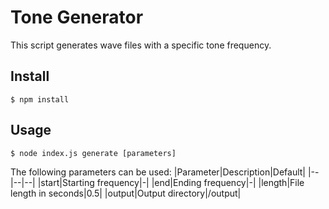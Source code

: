 # Tone Generator

This script generates wave files with a specific tone frequency.

## Install
```shell
$ npm install
```

## Usage
```shell
$ node index.js generate [parameters]
```

The following parameters can be used:
|Parameter|Description|Default|
|--|--|--|
|start|Starting frequency|-|
|end|Ending frequency|-|
|length|File length in seconds|0.5|
|output|Output directory|/output|
